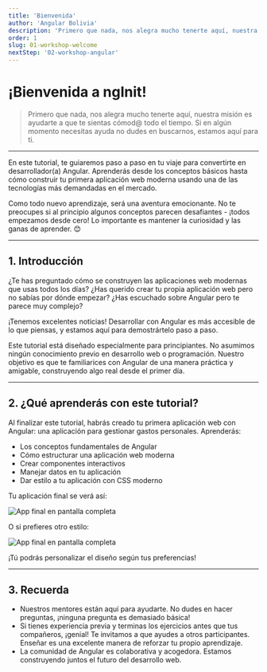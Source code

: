 ```yaml
---
title: 'Bienvenida'
author: 'Angular Bolivia'
description: 'Primero que nada, nos alegra mucho tenerte aquí, nuestra misión es ayudarte a que te sientas cómod@ todo el tiempo. Si en algún momento necesitas ayuda no dudes en buscarnos, estamos aquí para ti.'
order: 1
slug: 01-workshop-welcome
nextStep: '02-workshop-angular'
---
```


# ¡Bienvenida a ngInit!

> Primero que nada, nos alegra mucho tenerte aquí, nuestra misión es ayudarte a que te sientas cómod@ todo el tiempo. Si en algún momento necesitas ayuda no dudes en buscarnos, estamos aquí para ti.

---

En este tutorial, te guiaremos paso a paso en tu viaje para convertirte en desarrollador(a) Angular. Aprenderás desde los conceptos básicos hasta cómo construir tu primera aplicación web moderna usando una de las tecnologías más demandadas en el mercado.

Como todo nuevo aprendizaje, será una aventura emocionante. No te preocupes si al principio algunos conceptos parecen desafiantes - ¡todos empezamos desde cero! Lo importante es mantener la curiosidad y las ganas de aprender. 😊

---

## 1. Introducción

¿Te has preguntado cómo se construyen las aplicaciones web modernas que usas todos los días? ¿Has querido crear tu propia aplicación web pero no sabías por dónde empezar? ¿Has escuchado sobre Angular pero te parece muy complejo?

¡Tenemos excelentes noticias! Desarrollar con Angular es más accesible de lo que piensas, y estamos aquí para demostrártelo paso a paso.

Este tutorial está diseñado especialmente para principiantes. No asumimos ningún conocimiento previo en desarrollo web o programación. Nuestro objetivo es que te familiarices con Angular de una manera práctica y amigable, construyendo algo real desde el primer día.

---

## 2. ¿Qué aprenderás con este tutorial?

Al finalizar este tutorial, habrás creado tu primera aplicación web con Angular: una aplicación para gestionar gastos personales. Aprenderás:

- Los conceptos fundamentales de Angular
- Cómo estructurar una aplicación web moderna
- Crear componentes interactivos
- Manejar datos en tu aplicación
- Dar estilo a tu aplicación con CSS moderno

Tu aplicación final se verá así:

![App final en pantalla completa](/images/tutorial/app-3.png)

O si prefieres otro estilo:

![App final en pantalla completa](/images/tutorial/app-4.png)

¡Tú podrás personalizar el diseño según tus preferencias!

---

## 3. Recuerda

- Nuestros mentores están aquí para ayudarte. No dudes en hacer preguntas, ¡ninguna pregunta es demasiado básica!
- Si tienes experiencia previa y terminas los ejercicios antes que tus compañeros, ¡genial! Te invitamos a que ayudes a otros participantes. Enseñar es una excelente manera de reforzar tu propio aprendizaje.
- La comunidad de Angular es colaborativa y acogedora. Estamos construyendo juntos el futuro del desarrollo web.
